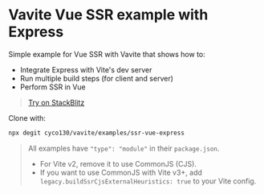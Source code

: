 # Vavite Vue SSR example with Express

Simple example for Vue SSR with Vavite that shows how to:

- Integrate Express with Vite's dev server
- Run multiple build steps (for client and server)
- Perform SSR in Vue

> [Try on StackBlitz](https://stackblitz.com/github/cyco130/vavite/tree/main/examples/ssr-vue-express)

Clone with:

```bash
npx degit cyco130/vavite/examples/ssr-vue-express
```

> All examples have `"type": "module"` in their `package.json`.
>
> - For Vite v2, remove it to use CommonJS (CJS).
> - If you want to use CommonJS with Vite v3+, add `legacy.buildSsrCjsExternalHeuristics: true` to your Vite config.
